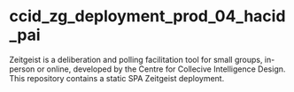 # ccid_zg_deployment_prod_04_hacid_pai
Zeitgeist is a deliberation and polling facilitation tool for small groups, in-person or online, developed by the Centre for Collecive Intelligence Design.  This repository contains a static SPA Zeitgeist deployment.
